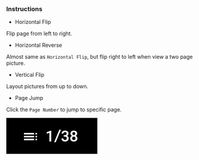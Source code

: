 ### Instructions

- Horizontal Flip

Flip page from left to right.

- Horizontal Reverse

Almost same as `Horizontal Flip`, but flip right to left when view a two page picture. 

- Vertical Flip

Layout pictures from up to down.

- Page Jump

Click the `Page Number` to jump to specific page.

![page](page.png)